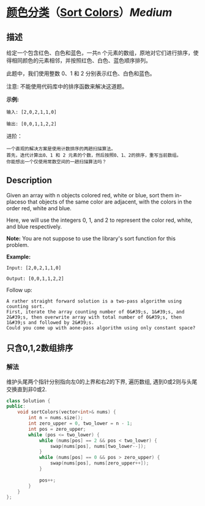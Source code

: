 # [颜色分类](https://leetcode-cn.com/problems/sort-colors)（[Sort Colors](https://leetcode.com/problems/sort-colors)）*Medium*
## 描述
给定一个包含红色、白色和蓝色，一共n 个元素的数组，原地对它们进行排序，使得相同颜色的元素相邻，并按照红色、白色、蓝色顺序排列。

此题中，我们使用整数 0、1 和 2 分别表示红色、白色和蓝色。

注意:
不能使用代码库中的排序函数来解决这道题。

**示例:**
```
输入: [2,0,2,1,1,0]

输出: [0,0,1,1,2,2]
```

进阶：


	一个直观的解决方案是使用计数排序的两趟扫描算法。
	首先，迭代计算出0、1 和 2 元素的个数，然后按照0、1、2的排序，重写当前数组。
	你能想出一个仅使用常数空间的一趟扫描算法吗？

## Description
Given an array with n objects colored red, white or blue, sort them in-placeso that objects of the same color are adjacent, with the colors in the order red, white and blue.

Here, we will use the integers 0, 1, and 2 to represent the color red, white, and blue respectively.

**Note:**
You are not suppose to use the library&#39;s sort function for this problem.

**Example:**
```
Input: [2,0,2,1,1,0]

Output: [0,0,1,1,2,2]
```

Follow up:


	A rather straight forward solution is a two-pass algorithm using counting sort.
	First, iterate the array counting number of 0&#39;s, 1&#39;s, and 2&#39;s, then overwrite array with total number of 0&#39;s, then 1&#39;s and followed by 2&#39;s.
	Could you come up with aone-pass algorithm using only constant space?



## 只含0,1,2数组排序
### 解法
维护头尾两个指针分别指向左0的上界和右2的下界, 遍历数组, 遇到0或2则与头尾交换直到非0或2.
```c++
class Solution {
public:
    void sortColors(vector<int>& nums) {
        int n = nums.size();
        int zero_upper = 0, two_lower = n - 1;
        int pos = zero_upper;
        while (pos <= two_lower) {
            while (nums[pos] == 2 && pos < two_lower) {
                swap(nums[pos], nums[two_lower--]);
            }
            while (nums[pos] == 0 && pos > zero_upper) {
                swap(nums[pos], nums[zero_upper++]);
            }
            
            pos++;
        }
    }
};
```